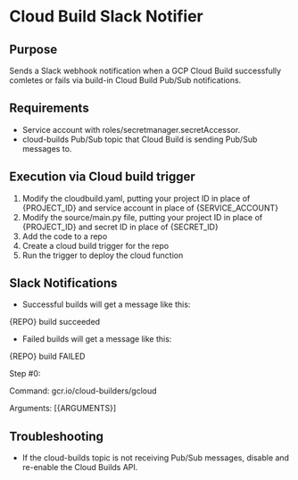 # Cloud Build Slack Notifier

## Purpose
Sends a Slack webhook notification when a GCP Cloud Build successfully comletes or fails via build-in Cloud Build Pub/Sub notifications.

## Requirements
* Service account with roles/secretmanager.secretAccessor.
* cloud-builds Pub/Sub topic that Cloud Build is sending Pub/Sub messages to.

## Execution via Cloud build trigger
1. Modify the cloudbuild.yaml, putting your project ID in place of {PROJECT_ID} and service account in place of {SERVICE_ACCOUNT}
2. Modify the source/main.py file, putting your project ID in place of {PROJECT_ID} and secret ID in place of {SECRET_ID}
3. Add the code to a repo
4. Create a cloud build trigger for the repo
5. Run the trigger to deploy the cloud function

## Slack Notifications
* Successful builds will get a message like this: 

{REPO} build succeeded

* Failed builds will get a message like this:

{REPO} build FAILED

Step #0:

Command: gcr.io/cloud-builders/gcloud

Arguments: [{ARGUMENTS}]

## Troubleshooting
* If the cloud-builds topic is not receiving Pub/Sub messages, disable and re-enable the Cloud Builds API.
